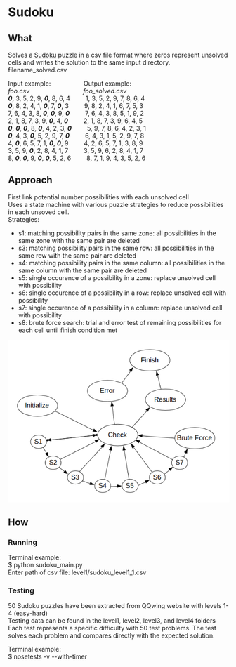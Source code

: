 Sudoku
======

## What

Solves a [Sudoku](http://www.sudoku.name/rules/en) puzzle in a csv file format where zeros represent unsolved cells and writes the solution to the same input directory. filename_solved.csv

Input example:&nbsp;&nbsp;&nbsp;&nbsp;&nbsp;&nbsp;&nbsp;&nbsp;&nbsp;&nbsp;&nbsp;&nbsp;&nbsp;&nbsp;&nbsp;&nbsp;&nbsp;&nbsp;&nbsp;Output example:<br/>
_foo.csv_&nbsp;&nbsp;&nbsp;&nbsp;&nbsp;&nbsp;&nbsp;&nbsp;&nbsp;&nbsp;&nbsp;&nbsp;&nbsp;&nbsp;&nbsp;&nbsp;&nbsp;&nbsp;&nbsp;&nbsp;&nbsp;&nbsp;&nbsp;&nbsp;&nbsp;&nbsp;&nbsp;&nbsp;&nbsp;&nbsp;&nbsp;_foo_solved.csv_<br/>
_**0**_,&nbsp;3,&nbsp;5,&nbsp;2,&nbsp;9,&nbsp;_**0**_,&nbsp;8,&nbsp;6,&nbsp;4&nbsp;&nbsp;&nbsp;&nbsp;&nbsp;&nbsp;&nbsp;&nbsp;&nbsp;1,&nbsp;3,&nbsp;5,&nbsp;2,&nbsp;9,&nbsp;7,&nbsp;8,&nbsp;6,&nbsp;4<br/>
_**0**_,&nbsp;8,&nbsp;2,&nbsp;4,&nbsp;1,&nbsp;_**0**_,&nbsp;7,&nbsp;_**0**_,&nbsp;3&nbsp;&nbsp;&nbsp;&nbsp;&nbsp;&nbsp;&nbsp;&nbsp;&nbsp;9,&nbsp;8,&nbsp;2,&nbsp;4,&nbsp;1,&nbsp;6,&nbsp;7,&nbsp;5,&nbsp;3<br/>
7,&nbsp;6,&nbsp;4,&nbsp;3,&nbsp;8,&nbsp;_**0**_,&nbsp;_**0**_,&nbsp;9,&nbsp;_**0**_&nbsp;&nbsp;&nbsp;&nbsp;&nbsp;&nbsp;&nbsp;&nbsp;&nbsp;7,&nbsp;6,&nbsp;4,&nbsp;3,&nbsp;8,&nbsp;5,&nbsp;1,&nbsp;9,&nbsp;2<br/>
2,&nbsp;1,&nbsp;8,&nbsp;7,&nbsp;3,&nbsp;9,&nbsp;_**0**_,&nbsp;4,&nbsp;_**0**_&nbsp;&nbsp;&nbsp;&nbsp;&nbsp;&nbsp;&nbsp;&nbsp;&nbsp;2,&nbsp;1,&nbsp;8,&nbsp;7,&nbsp;3,&nbsp;9,&nbsp;6,&nbsp;4,&nbsp;5<br/>
_**0**_,&nbsp;_**0**_,&nbsp;_**0**_,&nbsp;8,&nbsp;_**0**_,&nbsp;4,&nbsp;2,&nbsp;3,&nbsp;_**0**_&nbsp;&nbsp;&nbsp;&nbsp;&nbsp;&nbsp;&nbsp;&nbsp;&nbsp;5,&nbsp;9,&nbsp;7,&nbsp;8,&nbsp;6,&nbsp;4,&nbsp;2,&nbsp;3,&nbsp;1<br/>
_**0**_,&nbsp;4,&nbsp;3,&nbsp;_**0**_,&nbsp;5,&nbsp;2,&nbsp;9,&nbsp;7,&nbsp;_**0**_&nbsp;&nbsp;&nbsp;&nbsp;&nbsp;&nbsp;&nbsp;&nbsp;&nbsp;6,&nbsp;4,&nbsp;3,&nbsp;1,&nbsp;5,&nbsp;2,&nbsp;9,&nbsp;7,&nbsp;8<br/>
4,&nbsp;_**0**_,&nbsp;6,&nbsp;5,&nbsp;7,&nbsp;1,&nbsp;_**0**_,&nbsp;_**0**_,&nbsp;9&nbsp;&nbsp;&nbsp;&nbsp;&nbsp;&nbsp;&nbsp;&nbsp;&nbsp;4,&nbsp;2,&nbsp;6,&nbsp;5,&nbsp;7,&nbsp;1,&nbsp;3,&nbsp;8,&nbsp;9<br/>
3,&nbsp;5,&nbsp;9,&nbsp;_**0**_,&nbsp;2,&nbsp;8,&nbsp;4,&nbsp;1,&nbsp;7&nbsp;&nbsp;&nbsp;&nbsp;&nbsp;&nbsp;&nbsp;&nbsp;&nbsp;3,&nbsp;5,&nbsp;9,&nbsp;6,&nbsp;2,&nbsp;8,&nbsp;4,&nbsp;1,&nbsp;7<br/>
8,&nbsp;_**0**_,&nbsp;_**0**_,&nbsp;9,&nbsp;_**0**_,&nbsp;_**0**_,&nbsp;5,&nbsp;2,&nbsp;6&nbsp;&nbsp;&nbsp;&nbsp;&nbsp;&nbsp;&nbsp;&nbsp;&nbsp;8,&nbsp;7,&nbsp;1,&nbsp;9,&nbsp;4,&nbsp;3,&nbsp;5,&nbsp;2,&nbsp;6<br/>

## Approach
First link potential number possibilities with each unsolved cell<br/>
Uses a state machine with various puzzle strategies to reduce possibilities in each unsoved cell.<br/>
Strategies:
- s1: matching possibility pairs in the same zone: all possibilities in the same zone with the same pair are deleted
- s3: matching possibility pairs in the same row: all possibilities in the same row with the same pair are deleted
- s4: matching possibility pairs in the same column: all possibilities in the same column with the same pair are deleted
- s5: single occurence of a possibility in a zone: replace unsolved cell with possibility
- s6: single occurence of a possibility in a row: replace unsolved cell with possibility
- s7: single occurence of a possibility in a column: replace unsolved cell with possibility
- s8: brute force search: trial and error test of remaining possibilities for each cell until finish condition met

![GitHub Logo](/images/Sudoku_statemachine_cropped.png)

## How
### Running
Terminal example:  
$ python sudoku_main.py  
Enter path of csv file: level1/sudoku_level1_1.csv  

### Testing
50 Sudoku puzzles have been extracted from QQwing website with levels 1-4 (easy-hard)  
Testing data can be found in the level1, level2, level3, and level4 folders  
Each test represents a specific difficulty with 50 test problems. The test solves each problem and compares directly with the expected solution.

Terminal example:  
$ nosetests -v --with-timer

